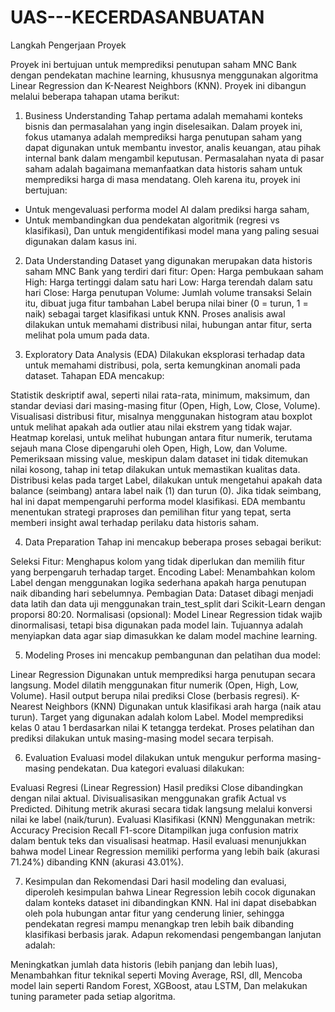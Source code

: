 # UAS---KECERDASANBUATAN
Langkah Pengerjaan Proyek

Proyek ini bertujuan untuk memprediksi penutupan saham MNC Bank dengan pendekatan machine learning, khususnya menggunakan algoritma Linear Regression dan K-Nearest Neighbors (KNN). Proyek ini dibangun melalui beberapa tahapan utama berikut:

1. Business Understanding
Tahap pertama adalah memahami konteks bisnis dan permasalahan yang ingin diselesaikan. Dalam proyek ini, fokus utamanya adalah memprediksi harga penutupan saham yang dapat digunakan untuk membantu investor, analis keuangan, atau pihak internal bank dalam mengambil keputusan. Permasalahan nyata di pasar saham adalah bagaimana memanfaatkan data historis saham untuk memprediksi harga di masa mendatang. Oleh karena itu, proyek ini bertujuan:
- Untuk mengevaluasi performa model AI dalam prediksi harga saham,
- Untuk membandingkan dua pendekatan algoritmik (regresi vs klasifikasi),
 Dan untuk mengidentifikasi model mana yang paling sesuai digunakan dalam kasus ini.

2. Data Understanding
Dataset yang digunakan merupakan data historis saham MNC Bank yang terdiri dari fitur:
Open: Harga pembukaan saham
High: Harga tertinggi dalam satu hari
Low: Harga terendah dalam satu hari
Close: Harga penutupan
Volume: Jumlah volume transaksi Selain itu, dibuat juga fitur tambahan Label berupa nilai biner (0 = turun, 1 = naik) sebagai target klasifikasi untuk KNN. Proses analisis awal dilakukan untuk memahami distribusi nilai, hubungan antar fitur, serta melihat pola umum pada data.

3. Exploratory Data Analysis (EDA)
Dilakukan eksplorasi terhadap data untuk memahami distribusi, pola, serta kemungkinan anomali pada dataset. Tahapan EDA mencakup:

Statistik deskriptif awal, seperti nilai rata-rata, minimum, maksimum, dan standar deviasi dari masing-masing fitur (Open, High, Low, Close, Volume).
Visualisasi distribusi fitur, misalnya menggunakan histogram atau boxplot untuk melihat apakah ada outlier atau nilai ekstrem yang tidak wajar.
Heatmap korelasi, untuk melihat hubungan antara fitur numerik, terutama sejauh mana Close dipengaruhi oleh Open, High, Low, dan Volume.
Pemeriksaan missing value, meskipun dalam dataset ini tidak ditemukan nilai kosong, tahap ini tetap dilakukan untuk memastikan kualitas data.
Distribusi kelas pada target Label, dilakukan untuk mengetahui apakah data balance (seimbang) antara label naik (1) dan turun (0). Jika tidak seimbang, hal ini dapat mempengaruhi performa model klasifikasi. EDA membantu menentukan strategi praproses dan pemilihan fitur yang tepat, serta memberi insight awal terhadap perilaku data historis saham.

4. Data Preparation
Tahap ini mencakup beberapa proses sebagai berikut:

Seleksi Fitur: Menghapus kolom yang tidak diperlukan dan memilih fitur yang berpengaruh terhadap target.
Encoding Label: Menambahkan kolom Label dengan menggunakan logika sederhana apakah harga penutupan naik dibanding hari sebelumnya.
Pembagian Data: Dataset dibagi menjadi data latih dan data uji menggunakan train_test_split dari Scikit-Learn dengan proporsi 80:20.
Normalisasi (opsional): Model Linear Regression tidak wajib dinormalisasi, tetapi bisa digunakan pada model lain. Tujuannya adalah menyiapkan data agar siap dimasukkan ke dalam model machine learning.

5. Modeling
Proses ini mencakup pembangunan dan pelatihan dua model:

Linear Regression
Digunakan untuk memprediksi harga penutupan secara langsung.
Model dilatih menggunakan fitur numerik (Open, High, Low, Volume).
Hasil output berupa nilai prediksi Close (berbasis regresi).
K-Nearest Neighbors (KNN)
Digunakan untuk klasifikasi arah harga (naik atau turun).
Target yang digunakan adalah kolom Label.
Model memprediksi kelas 0 atau 1 berdasarkan nilai K tetangga terdekat. Proses pelatihan dan prediksi dilakukan untuk masing-masing model secara terpisah.

6. Evaluation
Evaluasi model dilakukan untuk mengukur performa masing-masing pendekatan. Dua kategori evaluasi dilakukan:

Evaluasi Regresi (Linear Regression)
Hasil prediksi Close dibandingkan dengan nilai aktual.
Divisualisasikan menggunakan grafik Actual vs Predicted.
Dihitung metrik akurasi secara tidak langsung melalui konversi nilai ke label (naik/turun).
Evaluasi Klasifikasi (KNN)
Menggunakan metrik:
Accuracy
Precision
Recall
F1-score
Ditampilkan juga confusion matrix dalam bentuk teks dan visualisasi heatmap. Hasil evaluasi menunjukkan bahwa model Linear Regression memiliki performa yang lebih baik (akurasi 71.24%) dibanding KNN (akurasi 43.01%).

7. Kesimpulan dan Rekomendasi
Dari hasil modeling dan evaluasi, diperoleh kesimpulan bahwa Linear Regression lebih cocok digunakan dalam konteks dataset ini dibandingkan KNN. Hal ini dapat disebabkan oleh pola hubungan antar fitur yang cenderung linier, sehingga pendekatan regresi mampu menangkap tren lebih baik dibanding klasifikasi berbasis jarak. Adapun rekomendasi pengembangan lanjutan adalah:

Meningkatkan jumlah data historis (lebih panjang dan lebih luas),
Menambahkan fitur teknikal seperti Moving Average, RSI, dll,
Mencoba model lain seperti Random Forest, XGBoost, atau LSTM,
Dan melakukan tuning parameter pada setiap algoritma.
